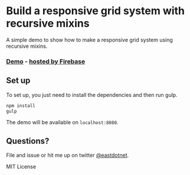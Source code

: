 Build a responsive grid system with recursive mixins
====================

A simple demo to show how to make a responsive grid system using recursive mixins.

### [Demo](https://recursive-mixins.firebaseapp.com/) - [hosted by Firebase](http://firebase.com)

## Set up
To set up, you just need to install the dependencies and then run gulp.

```bash
npm install
gulp
```

The demo will be available on `localhost:8080`.

## Questions?

File and issue or hit me up on twitter [@eastdotnet](http://twitter.com/eastdotnet).

MIT License